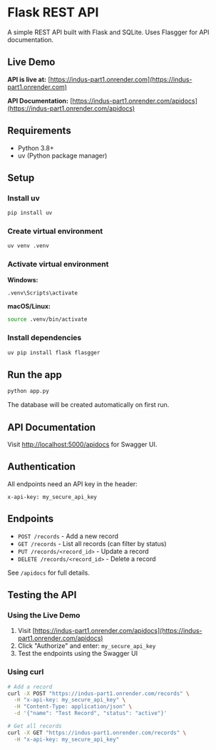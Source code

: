 # Flask REST API

A simple REST API built with Flask and SQLite. Uses Flasgger for API documentation.

## Live Demo

**API is live at:** [https://indus-part1.onrender.com](https://indus-part1.onrender.com)

**API Documentation:** [https://indus-part1.onrender.com/apidocs](https://indus-part1.onrender.com/apidocs)

## Requirements

- Python 3.8+
- uv (Python package manager)

## Setup

### Install uv

```sh
pip install uv
```

### Create virtual environment

```sh
uv venv .venv
```

### Activate virtual environment

**Windows:**
```sh
.venv\Scripts\activate
```

**macOS/Linux:**
```sh
source .venv/bin/activate
```

### Install dependencies

```sh
uv pip install flask flasgger
```

## Run the app

```sh
python app.py
```

The database will be created automatically on first run.

## API Documentation

Visit [http://localhost:5000/apidocs](http://localhost:5000/apidocs) for Swagger UI.

## Authentication

All endpoints need an API key in the header:

```
x-api-key: my_secure_api_key
```

## Endpoints

- `POST /records` - Add a new record
- `GET /records` - List all records (can filter by status)
- `PUT /records/<record_id>` - Update a record
- `DELETE /records/<record_id>` - Delete a record

See `/apidocs` for full details.

## Testing the API

### Using the Live Demo

1. Visit [https://indus-part1.onrender.com/apidocs](https://indus-part1.onrender.com/apidocs)
2. Click "Authorize" and enter: `my_secure_api_key`
3. Test the endpoints using the Swagger UI

### Using curl

```bash
# Add a record
curl -X POST "https://indus-part1.onrender.com/records" \
  -H "x-api-key: my_secure_api_key" \
  -H "Content-Type: application/json" \
  -d '{"name": "Test Record", "status": "active"}'

# Get all records
curl -X GET "https://indus-part1.onrender.com/records" \
  -H "x-api-key: my_secure_api_key"
```